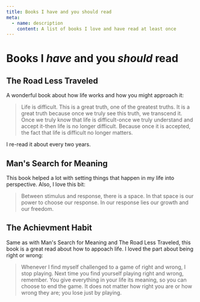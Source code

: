 ```yaml
---
title: Books I have and you should read
meta:
  - name: description
    content: A list of books I love and have read at least once
---
```


# Books I _have_ and you _should_ read

<article>

## The Road Less Traveled

A wonderful book about how life works and how you might approach it:

> Life is difficult. This is a great truth, one of the greatest truths. It is a great truth because once we truly see this truth, we transcend it. Once we truly know that life is difficult-once we truly understand and accept it-then life is no longer difficult. Because once it is accepted, the fact that life is difficult no longer matters.

I re-read it about every two years.

</article>
<article>

## Man's Search for Meaning

This book helped a lot with setting things that happen in my life into perspective. Also, I love this bit:

> Between stimulus and response, there is a space. In that space is our power to choose our response. In our response lies our growth and our freedom.

</article>
<article>

## The Achievment Habit

Same as with Man's Search for Meaning and The Road Less Traveled, this book is a great read about how to appoach life. I loved the part about being right or wrong:

> Whenever I find myself challenged to a game of right and wrong, I stop playing. Next time you find yourself playing right and wrong, remember. You give everything in your life its meaning, so you can choose to end the game. It does not matter how right you are or how wrong they are; you lose just by playing.

</article>
